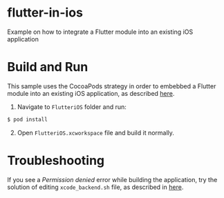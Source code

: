 # flutter-in-ios
Example on how to integrate a Flutter module into an existing iOS application

# Build and Run

This sample uses the CocoaPods strategy in order to embebbed a Flutter module into an existing iOS application, as described [here](https://flutter.dev/docs/development/add-to-app/ios/project-setup).

1. Navigate to `FlutteriOS` folder and run:
```bash
$ pod install
``` 
2. Open `FlutteriOS.xcworkspace` file and build it normally.

# Troubleshooting

If you see a *Permission denied* error while building the application, try the solution of editing `xcode_backend.sh` file, as described in [here](https://github.com/flutter/flutter/issues/40146).

